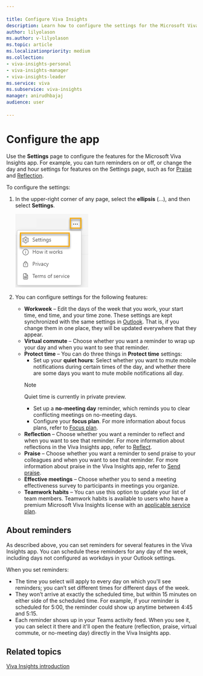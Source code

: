 ```yaml
---

title: Configure Viva Insights
description: Learn how to configure the settings for the Microsoft Viva Insights app in Teams
author: lilyolason
ms.author: v-lilyolason
ms.topic: article
ms.localizationpriority: medium 
ms.collection: 
- viva-insights-personal
- viva-insights-manager
- viva-insights-leader
ms.service: viva
ms.subservice: viva-insights
manager: anirudhbajaj
audience: user

---
```


# Configure the app

Use the **Settings** page to configure the features for the Microsoft Viva Insights app. For example, you can turn reminders on or off, or change the day and hour settings for features on the Settings page, such as for [Praise](viva-insights-reflect.md) and [Reflection](viva-insights-reflect.md).

To configure the settings:

1. In the upper-right corner of any page, select the **ellipsis** (...), and then select **Settings**.

   ![Screenshot that shows selecting settings.](Images/vi-settings-ellipses.png)

2. You can configure settings for the following features:

   * **Workweek** – Edit the days of the week that you work, your start time, end time, and your time zone. These settings are kept synchronized with the same settings in [Outlook](https://outlook.office.com/calendar/options/calendar/view/appearance). That is, if you change them in one place, they will be updated everywhere that they appear.
   * **Virtual commute** – Choose whether you want a reminder to wrap up your day and when you want to see that reminder.
    * **Protect time** – You can do three things in **Protect time** settings:
        * Set up your **quiet hours**: Select whether you want to mute mobile notifications during certain times of the day, and whether there are some days you want to mute mobile notifications all day.
        >[!Note]
        > Quiet time is currently in private preview.
        * Set up a **no-meeting day** reminder, which reminds you to clear conflicting meetings on no-meeting days.
        * Configure your **focus plan**. For more information about focus plans, refer to [Focus plan](../Use/focus-plan.md).
   * **Reflection** – Choose whether you want a reminder to reflect and when you want to see that reminder. For more information about reflections in the Viva Insights app, refer to [Reflect](./viva-insights-reflect.md).
   * **Praise** – Choose whether you want a reminder to send praise to your colleagues and when you want to see that reminder. For more information about praise in the Viva Insights app, refer to [Send praise](./viva-insights-praise.md).
   * **Effective meetings** – Choose whether you to send a meeting effectiveness survey to participants in meetings you organize.
   <!--pending verification on licensing--> 
   * **Teamwork habits** – You can use this option to update your list of team members. Teamwork habits is available to users who have a premium Microsoft Viva Insights license with an [applicable service plan](../Overview/plans-environments.md).

## About reminders

As described above, you can set reminders for several features in the Viva Insights app. You can schedule these reminders for any day of the week, including days not configured as workdays in your Outlook settings.

When you set reminders:

* The time you select will apply to every day on which you'll see reminders; you can’t set different times for different days of the week.  
* They won’t arrive at exactly the scheduled time, but within 15 minutes on either side of the scheduled time. For example, if your reminder is scheduled for 5:00, the reminder could show up anytime between 4:45 and 5:15.
* Each reminder shows up in your Teams activity feed. When you see it, you can select it there and it'll open the feature (reflection, praise, virtual commute, or no-meeting day) directly in the Viva Insights app.

## Related topics

[Viva Insights introduction](viva-teams-app.md)
